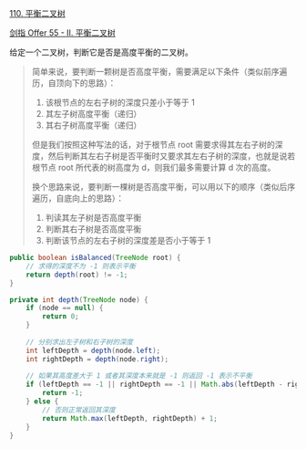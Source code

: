 [110. 平衡二叉树](https://leetcode-cn.com/problems/balanced-binary-tree/)

[剑指 Offer 55 - II. 平衡二叉树](https://leetcode-cn.com/problems/ping-heng-er-cha-shu-lcof/)



给定一个二叉树，判断它是否是高度平衡的二叉树。

> 简单来说，要判断一颗树是否高度平衡，需要满足以下条件（类似前序遍历，自顶向下的思路）：
>
> 1. 该根节点的左右子树的深度只差小于等于 1
> 2. 其左子树高度平衡（递归）
> 3. 其右子树高度平衡（递归）
>
> 但是我们按照这种写法的话，对于根节点 root 需要求得其左右子树的深度，然后判断其左右子树是否平衡时又要求其左右子树的深度，也就是说若根节点 root 所代表的树高度为 d，则我们最多需要计算 d 次的高度。
>
> 
>
> 换个思路来说，要判断一棵树是否高度平衡，可以用以下的顺序（类似后序遍历，自底向上的思路）：
>
> 1. 判读其左子树是否高度平衡
> 2. 判断其右子树是否高度平衡
> 3. 判断该节点的左右子树的深度差是否小于等于 1

```java
public boolean isBalanced(TreeNode root) {
    // 求得的深度不为 -1 则表示平衡
    return depth(root) != -1;
}

private int depth(TreeNode node) {
    if (node == null) {
        return 0;
    }
	
    // 分别求出左子树和右子树的深度
    int leftDepth = depth(node.left);
    int rightDepth = depth(node.right);
	
    // 如果其高度差大于 1 或者其深度本来就是 -1 则返回 -1 表示不平衡
    if (leftDepth == -1 || rightDepth == -1 || Math.abs(leftDepth - rightDepth) > 1) {
        return -1;
    } else {
        // 否则正常返回其深度
        return Math.max(leftDepth, rightDepth) + 1;
    }
}
```

